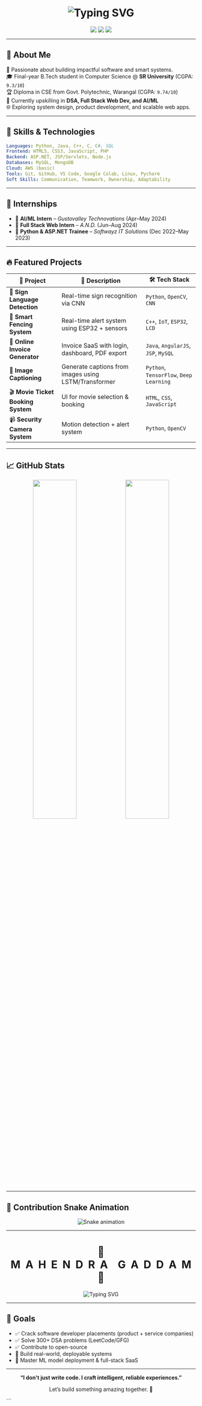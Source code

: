 <!-- GitHub Profile: Mahendra2238 -->

<h1 align="center">
  <img src="https://readme-typing-svg.demolab.com?font=Fira+Code&size=28&pause=1000&color=FF3E3E&center=true&vCenter=true&width=600&lines=Hi+%F0%9F%91%8B%2C+I'm+Mahendra+Gaddam;Software+Developer+%7C+AI%2FML+Explorer;B.Tech+CSE+%40+SR+University;Final+Year+Engineer;Placement+Ready" alt="Typing SVG" />
</h1>

<p align="center">
  <a href="mailto:mahendragaddam379@gmail.com"><img src="https://img.shields.io/badge/Gmail-mahendragaddam379@gmail.com-red?style=for-the-badge&logo=gmail"></a>
  <a href="https://www.linkedin.com/in/mahendra2238"><img src="https://img.shields.io/badge/LinkedIn-Mahendra-blue?style=for-the-badge&logo=linkedin"></a>
<a href="https://mahendra2238.github.io/portfolio/"><img src="https://img.shields.io/badge/Portfolio-Visit-green?style=for-the-badge&logo=githubpages"></a>
</p>

---

## 🚀 About Me

🎯 Passionate about building impactful software and smart systems.  
🎓 Final-year B.Tech student in Computer Science @ **SR University** (CGPA: `9.3/10`)  
🏆 Diploma in CSE from Govt. Polytechnic, Warangal (CGPA: `9.74/10`)  
🌱 Currently upskilling in **DSA, Full Stack Web Dev, and AI/ML**  
🌐 Exploring system design, product development, and scalable web apps.

---

## 🧠 Skills & Technologies

```yaml
Languages: Python, Java, C++, C, C#, SQL
Frontend: HTML5, CSS3, JavaScript, PHP
Backend: ASP.NET, JSP/Servlets, Node.js
Databases: MySQL, MongoDB
Cloud: AWS (basic)
Tools: Git, GitHub, VS Code, Google Colab, Linux, Pycharm
Soft Skills: Communication, Teamwork, Ownership, Adaptability
````

---

## 💼 Internships

* 🔹 **AI/ML Intern** – *Gustovalley Technovations* (Apr–May 2024)
* 🔹 **Full Stack Web Intern** – *A.N.D.* (Jun–Aug 2024)
* 🔹 **Python & ASP.NET Trainee** – *Softwayz IT Solutions* (Dec 2022–May 2023)

---

## 🔥 Featured Projects

| 🔧 Project                         | 🚀 Description                                       | 🛠️ Tech Stack                          |
| ---------------------------------- | ---------------------------------------------------- | --------------------------------------- |
| 🤟 **Sign Language Detection**     | Real-time sign recognition via CNN                   | `Python`, `OpenCV`, `CNN`               |
| 🔐 **Smart Fencing System**        | Real-time alert system using ESP32 + sensors         | `C++`, `IoT`, `ESP32`, `LCD`            |
| 🧾 **Online Invoice Generator**    | Invoice SaaS with login, dashboard, PDF export       | `Java`, `AngularJS`, `JSP`, `MySQL`     |
| 🧠 **Image Captioning**            | Generate captions from images using LSTM/Transformer | `Python`, `TensorFlow`, `Deep Learning` |
| 🎬 **Movie Ticket Booking System** | UI for movie selection & booking                     | `HTML`, `CSS`, `JavaScript`             |
| 📹 **Security Camera System**      | Motion detection + alert system                      | `Python`, `OpenCV`                      |

---

## 📈 GitHub Stats

<p align="center">
  <img src="https://github-readme-stats.vercel.app/api?username=Mahendra2238&show_icons=true&theme=dracula" width="48%" />
  <img src="https://streak-stats.demolab.com?user=Mahendra2238&theme=dracula" width="48%" />
</p>

---

## 🐍 Contribution Snake Animation

<p align="center">
  <img src="https://raw.githubusercontent.com/Mahendra2238/Mahendra2238/output/github-contribution-grid-snake.svg" alt="Snake animation" />
</p>

---

<h1 align="center">
🧩 M&nbsp;&nbsp;A&nbsp;&nbsp;H&nbsp;&nbsp;E&nbsp;&nbsp;N&nbsp;&nbsp;D&nbsp;&nbsp;R&nbsp;&nbsp;A&nbsp;&nbsp;&nbsp;&nbsp;G&nbsp;&nbsp;A&nbsp;&nbsp;D&nbsp;&nbsp;D&nbsp;&nbsp;A&nbsp;&nbsp;M 🧩
</h1>

<p align="center">
  <img src="https://readme-typing-svg.demolab.com?font=Fira+Code&size=26&pause=800&color=00FFC0&center=true&vCenter=true&width=550&lines=Building+Puzzles+with+Code;Crafting+Software+with+Precision;Engineer+%7C+Developer+%7C+Dreamer" alt="Typing SVG" />
</p>


---

## 🎯 Goals

* ✅ Crack software developer placements (product + service companies)
* ✅ Solve 300+ DSA problems (LeetCode/GFG)
* ✅ Contribute to open-source
* 🚀 Build real-world, deployable systems
* 🧠 Master ML model deployment & full-stack SaaS

---

<p align="center"><b>“I don't just write code. I craft intelligent, reliable experiences.”</b></p> 
<p align="center">Let’s build something amazing together. 🚀</p>
```

